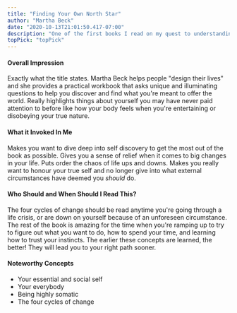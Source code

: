 ```yaml
---
title: "Finding Your Own North Star"
author: "Martha Beck"
date: "2020-10-13T21:01:50.417-07:00"
description: "One of the first books I read on my quest to understanding my purpose and myself. A fantastic read that will help you to understand yourself, learn from your past, and course-correct depending on what you want for your future."
topPick: "topPick"
---
```

#### Overall Impression

Exactly what the title states. Martha Beck helps people "design their lives" and she provides a practical workbook that asks unique and illuminating questions to help you discover and find what you're meant to offer the world. Really highlights things about yourself you may have never paid attention to before like how your body feels when you're entertaining or disobeying your true nature.

#### What it Invoked In Me

Makes you want to dive deep into self discovery to get the most out of the book as possible. Gives you a sense of relief when it comes to big changes in your life. Puts order the chaos of life ups and downs. Makes you really want to honour your true self and no longer give into what external circumstances have deemed you *should* do.



#### Who Should and When Should I Read This?

The four cycles of change should be read anytime you're going through a life crisis, or are down on yourself because of an unforeseen circumstance. The rest of the book is amazing for the time when you're ramping up to try to figure out what you want to do, how to spend your time, and learning how to trust your instincts. The earlier these concepts are learned, the better! They will lead you to your right path sooner.

#### Noteworthy Concepts

- Your essential and social self
- Your everybody
- Being highly somatic
- The four cycles of change
